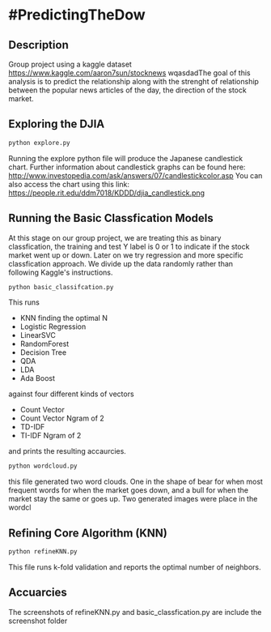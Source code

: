 # \#PredictingTheDow

## Description
Group project using a kaggle dataset https://www.kaggle.com/aaron7sun/stocknews
  wqasdadThe goal of this  analysis is to predict the relationship along with the strenght of relationship between the popular
news articles of the day, the direction of the stock market.



## Exploring the DJIA
```cmd
python explore.py
```
Running the explore python file will produce the Japanese candlestick chart. Further information about candlestick graphs can be found here: http://www.investopedia.com/ask/answers/07/candlestickcolor.asp
You can also access the chart using this link: https://people.rit.edu/ddm7018/KDDD/djia_candlestick.png 

## Running the Basic Classfication Models
At this stage on our group project, we are treating this as binary classfication, the training and test Y label is 0 or 1 to indicate if the stock market went up or down. Later on we try regression and more specific classfication approach. We divide up the data randomly rather than following Kaggle's instructions.

```cmd
python basic_classifcation.py
```

This runs 
- KNN finding the optimal N
- Logistic Regression
- LinearSVC
- RandomForest
- Decision Tree
- QDA
- LDA
- Ada Boost

against four different kinds of vectors
- Count Vector
- Count Vector Ngram of 2
- TD-IDF
- TI-IDF Ngram of 2

and prints the resulting accaurcies. 

```cmd
python wordcloud.py
```
this file generated two word clouds. One in the shape of bear for when most frequent words for when the market goes down, and a bull for when the market stay the same or goes up. Two generated images were place in the wordcl

## Refining Core Algorithm (KNN)

```cmd
python refineKNN.py
```
This file runs k-fold validation and reports the optimal number of neighbors.

## Accuarcies
The screenshots of refineKNN.py and basic_classfication.py are include the screenshot folder
